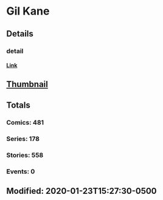 # Gil  Kane 
## Details
### detail
#### [Link](http://marvel.com/comics/creators/148/gil_kane?utm_campaign=apiRef&utm_source=225578a89fc76f3d20fbffda5d17a88d)
## [Thumbnail](http://i.annihil.us/u/prod/marvel/i/mg/c/c0/4bc5ef198b93b.jpg)
## Totals
### Comics: 481
### Series: 178
### Stories: 558
### Events: 0
## Modified: 2020-01-23T15:27:30-0500